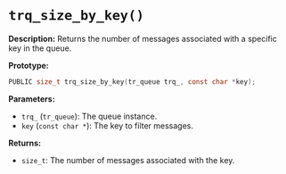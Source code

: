 # `trq_size_by_key()`

**Description:**
Returns the number of messages associated with a specific key in the queue.

**Prototype:**
```c
PUBLIC size_t trq_size_by_key(tr_queue trq_, const char *key);
```

**Parameters:**
- `trq_` (`tr_queue`): The queue instance.
- `key` (`const char *`): The key to filter messages.

**Returns:**
- `size_t`: The number of messages associated with the key.
